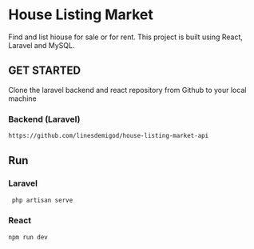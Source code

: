 # House Listing Market

Find and list hiouse for sale or for rent. This project is built using React, Laravel and MySQL.

## GET STARTED

Clone the laravel backend and react repository from Github to your local machine

### Backend (Laravel)

```bash
https://github.com/linesdemigod/house-listing-market-api
```

## Run

### Laravel

```bash
 php artisan serve
```

### React

```bash
npm run dev
```
